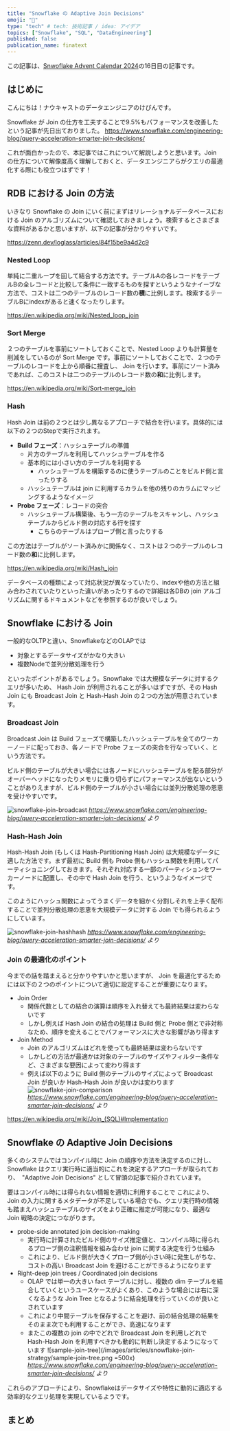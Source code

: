```yaml
---
title: "Snowflake の Adaptive Join Decisions"
emoji: "🌳"
type: "tech" # tech: 技術記事 / idea: アイデア
topics: ["Snowflake", "SQL", "DataEngineering"]
published: false
publication_name: finatext
---
```


この記事は、[Snwoflake Advent Calendar 2024]( https://qiita.com/advent-calendar/2024/snowflake )の16日目の記事です。

## はじめに

こんにちは！ナウキャストのデータエンジニアのけびんです。

Snowflake が Join の仕方を工夫することで9.5%もパフォーマンスを改善したという記事が先日出ておりました。
https://www.snowflake.com/engineering-blog/query-acceleration-smarter-join-decisions/

これが面白かったので、本記事ではこれについて解説しようと思います。Join の仕方について解像度高く理解しておくと、データエンジニアらがクエリの最適化する際にも役立つはずです！



## RDB における Join の方法

いきなり Snowflake の Join にいく前にまずはリレーショナルデータベースにおける Join のアルゴリズムについて確認しておきましょう。検索するとさまざまな資料があるかと思いますが、以下の記事が分かりやすいです。

https://zenn.dev/loglass/articles/84f15be9a4d2c9


### Nested Loop

単純に二重ループを回して結合する方法です。テーブルAの各レコードをテーブルBの全レコードと比較して条件に一致するものを探すというようなナイーブな方法で、コストは二つのテーブルのレコード数の**積**に比例します。検索するテーブルBにindexがあると速くなったりします。

https://en.wikipedia.org/wiki/Nested_loop_join


### Sort Merge

２つのテーブルを事前にソートしておくことで、Nested Loop よりも計算量を削減をしているのが Sort Merge です。事前にソートしておくことで、２つのテーブルのレコードを上から順番に捜査し、 Join を行います。事前にソート済みであれば、このコストは二つのテーブルのレコード数の**和**に比例します。

https://en.wikipedia.org/wiki/Sort-merge_join

### Hash

Hash Join は前の２つとは少し異なるアプローチで結合を行います。具体的には以下の２つのStepで実行されます。

* **Build フェーズ**：ハッシュテーブルの準備
  * 片方のテーブルを利用してハッシュテーブルを作る
  * 基本的には小さい方のテーブルを利用する
    * ハッシュテーブルを構築するのに使うテーブルのことをビルド側と言ったりする
  * ハッシュテーブルは join に利用するカラムを他の残りのカラムにマッピングするようなイメージ
* **Probe フェーズ**：レコードの突合
  * ハッシュテーブル構築後、もう一方のテーブルをスキャンし、ハッシュテーブルからビルド側の対応する行を探す
    * こちらのテーブルはプローブ側と言ったりする

この方法はテーブルがソート済みかに関係なく、コストは２つのテーブルのレコード数の**和**に比例します。

https://en.wikipedia.org/wiki/Hash_join


データベースの種類によって対応状況が異なっていたり、indexや他の方法と組み合わされていたりといった違いがあったりするので詳細は各DBの join アルゴリズムに関するドキュメントなどを参照するのが良いでしょう。


## Snowflake における Join

一般的なOLTPと違い、SnowflakeなどのOLAPでは

* 対象とするデータサイズがかなり大きい
* 複数Nodeで並列分散処理を行う

といったポイントがあるでしょう。Snowflake では大規模なデータに対するクエリが多いため、 Hash Join が利用されることが多いはずですが、その Hash Join にも Broadcast Join と Hash-Hash Join の２つの方法が用意されています。


### Broadcast Join

Broadcast Join は Build フェーズで構築したハッシュテーブルを全てのワーカーノードに配っておき、各ノードで Probe フェーズの突合を行なっていく、という方法です。

ビルド側のテーブルが大きい場合には各ノードにハッシュテーブルを配る部分がオーバーヘッドになったりメモリに乗り切らずにパフォーマンスが出ないということがありえますが、ビルド側のテーブルが小さい場合には並列分散処理の恩恵を受けやすいです。

![snowflake-join-broadcast](/images/articles/snowflake-join-strategy/snowflake-join-broadcast.png)
*https://www.snowflake.com/engineering-blog/query-acceleration-smarter-join-decisions/ より*


### Hash-Hash Join

Hash-Hash Join (もしくは Hash-Partitioning Hash Join) は大規模なデータに適した方法です。まず最初に Build 側も Probe 側もハッシュ関数を利用してパーティショニングしておきます。それぞれ対応する一部のパーティションをワーカーノードに配置し、その中で Hash Join を行う、というようなイメージです。

このようにハッシュ関数によってうまくデータを細かく分割しそれを上手く配布することで並列分散処理の恩恵を大規模データに対する Join でも得られるようにしています。

![snowflake-join-hashhash](/images/articles/snowflake-join-strategy/snowflake-join-hashhash.png)
*https://www.snowflake.com/engineering-blog/query-acceleration-smarter-join-decisions/ より*



### Join の最適化のポイント

今までの話を踏まえると分かりやすいかと思いますが、 Join を最適化するためには以下の２つのポイントについて適切に設定することが重要になります。

* Join Order
  * 関係代数としての結合の演算は順序を入れ替えても最終結果は変わらないです
  * しかし例えば Hash Join の結合の処理は Build 側と Probe 側とで非対称なため、順序を変えることでパフォーマンスに大きな影響があり得ます
* Join Method
  * Join のアルゴリズムはどれを使っても最終結果は変わらないです
  * しかしどの方法が最適かは対象のテーブルのサイズやフィルター条件など、さまざまな要因によって変わり得ます
  * 例えば以下のように Build 側のテーブルのサイズによって Broadcast Join が良いか Hash-Hash Join が良いかは変わります
    ![snowflake-join-comparison](/images/articles/snowflake-join-strategy/snowflake-join-comparison.png)
    *https://www.snowflake.com/engineering-blog/query-acceleration-smarter-join-decisions/ より*


https://en.wikipedia.org/wiki/Join_(SQL)#Implementation



## Snowflake の Adaptive Join Decisions

多くのシステムではコンパイル時に Join の順序や方法を決定するのに対し、 Snowflake はクエリ実行時に適当的にこれを決定するアプローチが取られており、　"Adaptive Join Decisions" として冒頭の記事で紹介されています。

要はコンパイル時には得られない情報を適切に利用することで
これにより、 Join の入力に関するメタデータが不足している場合でも、クエリ実行時の情報も踏まえハッシュテーブルのサイズをより正確に推定が可能になり、最適な Join 戦略の決定につながります。

* probe-side annotated join decision-making
  * 実行時に計算されたビルド側のサイズ推定値と、コンパイル時に得られるプローブ側の注釈情報を組み合わせ join に関する決定を行う仕組み
  * これにより、ビルド側が大きくプローブ側が小さい時に発生しがちな、コストの高い Broadcast Join を避けることができるようになります
* Right-deep join trees / Coordinated join decisions
  * OLAP では単一の大きい fact テーブルに対し、複数の dim テーブルを結合していくというユースケースがよくあり、このような場合には右に深くなるような Join Tree となるように結合処理を行っていくのが良いとされています
  * これにより中間テーブルを保存することを避け、前の結合処理の結果をそのまま次でも利用することができ、高速になります
  * またこの複数の join の中でどれで Broadcast Join を利用しどれで Hash-Hash Join を利用すべきかも動的に判断し決定するようになっています
    ![sample-join-tree](/images/articles/snowflake-join-strategy/sample-join-tree.png =500x)
    *https://www.snowflake.com/engineering-blog/query-acceleration-smarter-join-decisions/ より*



これらのアプローチにより、Snowflakeはデータサイズや特性に動的に適応する効率的なクエリ処理を実現しているようです。





## まとめ

